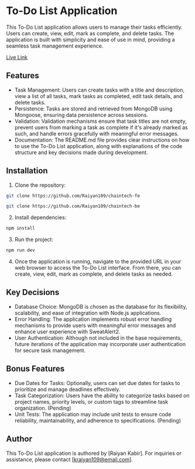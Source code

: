 # To-Do List Application

This To-Do List application allows users to manage their tasks efficiently. Users can create, view, edit, mark as complete, and delete tasks. The application is built with simplicity and ease of use in mind, providing a seamless task management experience.

[Live Link](https://chaintech-fe.vercel.app/)

## Features
- Task Management: Users can create tasks with a title and description, view a list of all tasks, mark tasks as completed, edit task details, and delete tasks.
- Persistence: Tasks are stored and retrieved from MongoDB using Mongoose, ensuring data persistence across sessions.
- Validation: Validation mechanisms ensure that task titles are not empty, prevent users from marking a task as complete if it's already marked as such, and handle errors gracefully with meaningful error messages.
- Documentation: The README.md file provides clear instructions on how to use the To-Do List application, along with explanations of the code structure and key decisions made during development.

## Installation
1. Clone the repository:

```bash
git clone https://github.com/Raiyan109/chaintech-fe 
```
```bash
git clone https://github.com/Raiyan109/chaintech-be 
```

2. Install dependencies:
```bash
npm install
```

3. Run the project:
```bash
npm run dev
```

4. Once the application is running, navigate to the provided URL in your web browser to access the To-Do List interface. From there, you can create, view, edit, mark as complete, and delete tasks as needed.

## Key Decisions

- Database Choice: MongoDB is chosen as the database for its flexibility, scalability, and ease of integration with Node.js applications.
- Error Handling: The application implements robust error handling mechanisms to provide users with meaningful error messages and enhance user experience with SweatAlert2.
- User Authentication: Although not included in the base requirements, future iterations of the application may incorporate user authentication for secure task management.

## Bonus Features
- Due Dates for Tasks: Optionally, users can set due dates for tasks to prioritize and manage deadlines effectively.
- Task Categorization: Users have the ability to categorize tasks based on project names, priority levels, or custom tags to streamline task organization. (Pending)
- Unit Tests: The application may include unit tests to ensure code reliability, maintainability, and adherence to specifications. (Pending)

## Author

This To-Do List application is authored by [Raiyan Kabir]. For inquiries or assistance, please contact [kraiyan109@email.com].
